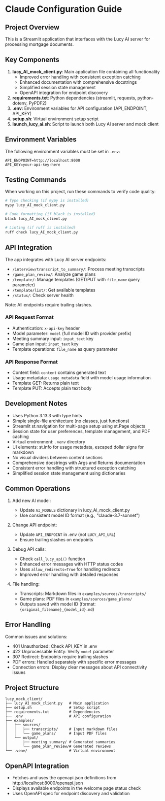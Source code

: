 # Claude Configuration Guide

## Project Overview

This is a Streamlit application that interfaces with the Lucy AI server for processing mortgage documents.

## Key Components

1. **lucy_AI_mock_client.py**: Main application file containing all functionality
   - Improved error handling with consistent exception catching
   - Enhanced documentation with comprehensive docstrings
   - Simplified session state management
   - OpenAPI integration for endpoint discovery
2. **requirements.txt**: Python dependencies (streamlit, requests, python-dotenv, PyPDF2)
3. **.env**: Environment variables for API configuration (API_ENDPOINT, API_KEY)
4. **setup.sh**: Virtual environment setup script
5. **launch_lucy_ai.sh**: Script to launch both Lucy AI server and mock client

## Environment Variables

The following environment variables must be set in `.env`:
```
API_ENDPOINT=http://localhost:8000
API_KEY=your-api-key-here
```

## Testing Commands

When working on this project, run these commands to verify code quality:

```bash
# Type checking (if mypy is installed)
mypy lucy_AI_mock_client.py

# Code formatting (if black is installed)
black lucy_AI_mock_client.py

# Linting (if ruff is installed)
ruff check lucy_AI_mock_client.py
```

## API Integration

The app integrates with Lucy AI server endpoints:
- `/interview/transcript_to_summary/`: Process meeting transcripts
- `/game_plan_review/`: Analyze game plans
- `/template/`: Manage templates (GET/PUT with `file_name` query parameter)
- `/template/list/`: Get available templates
- `/status/`: Check server health

Note: All endpoints require trailing slashes.

### API Request Format
- Authentication: `x-api-key` header
- Model parameter: `model` (full model ID with provider prefix)
- Meeting summary input: `input_text` key
- Game plan input: `input_text` key
- Template operations: `file_name` as query parameter

### API Response Format
- Content field: `content` contains generated text
- Usage metadata: `usage_metadata` field with model usage information
- Template GET: Returns plain text
- Template PUT: Accepts plain text body

## Development Notes

- Uses Python 3.13.3 with type hints
- Simple single-file architecture (no classes, just functions)
- Streamlit st.navigation for multi-page setup using st.Page objects
- Session state for user preferences, template management, and PDF caching
- Virtual environment: `.venv` directory
- UI elements: st.info for usage metadata, escaped dollar signs for markdown
- No visual dividers between content sections
- Comprehensive docstrings with Args and Returns documentation
- Consistent error handling with structured exception catching
- Simplified session state management using dictionaries

## Common Operations

1. Add new AI model:
   - Update `AI_MODELS` dictionary in lucy_AI_mock_client.py
   - Use consistent model ID format (e.g., "claude-3.7-sonnet")

2. Change API endpoint:
   - Update `API_ENDPOINT` in .env (not `LUCY_API_URL`)
   - Ensure trailing slashes on endpoints

3. Debug API calls:
   - Check `call_lucy_api()` function
   - Enhanced error messages with HTTP status codes
   - Uses `allow_redirects=True` for handling redirects
   - Improved error handling with detailed responses

4. File handling:
   - Transcripts: Markdown files in `examples/sources/transcripts/`
   - Game plans: PDF files in `examples/sources/game_plans/`
   - Outputs saved with model ID (format: `{original_filename}_{model_id}.md`)

## Error Handling

Common issues and solutions:
- 401 Unauthorized: Check API_KEY in .env
- 422 Unprocessable Entity: Verify `model` parameter
- 307 Redirect: Endpoints require trailing slashes
- PDF errors: Handled separately with specific error messages
- Connection errors: Display clear messages about API connectivity issues

## Project Structure

```
lucy_mock_client/
├── lucy_AI_mock_client.py   # Main application
├── setup.sh                 # Setup script
├── requirements.txt         # Dependencies
├── .env                     # API configuration
├── examples/
│   ├── sources/
│   │   ├── transcripts/     # Input markdown files
│   │   └── game_plans/      # Input PDF files
│   └── output/
│       ├── meeting_summary/ # Generated summaries
│       └── game_plan_review/# Generated reviews
└── .venv/                   # Virtual environment
```

## OpenAPI Integration

- Fetches and uses the openapi.json definitions from http://localhost:8000/openapi.json
- Displays available endpoints in the welcome page status check
- Uses OpenAPI spec for endpoint discovery and validation